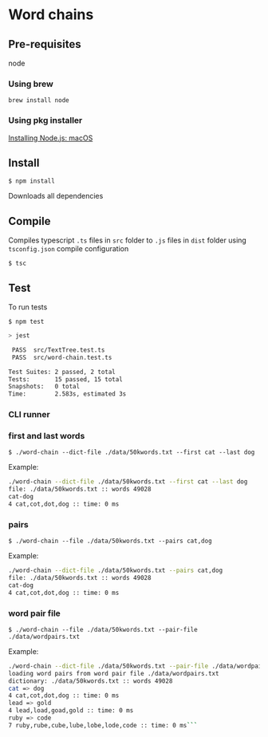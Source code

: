 # Word chains

## Pre-requisites

node

### Using brew

`brew install node`

### Using pkg installer

[Installing Node.js: macOS](https://nodesource.com/blog/installing-nodejs-tutorial-mac-os-x/)

## Install

`$ npm install`

Downloads all dependencies

## Compile

Compiles typescript `.ts` files in `src` folder to `.js` files in `dist` folder using `tsconfig.json` compile configuration

`$ tsc`

## Test

To run tests

`$ npm test`

```bash
> jest

 PASS  src/TextTree.test.ts
 PASS  src/word-chain.test.ts

Test Suites: 2 passed, 2 total
Tests:       15 passed, 15 total
Snapshots:   0 total
Time:        2.583s, estimated 3s
```

### CLI runner

### first and last words

`$ ./word-chain --dict-file ./data/50kwords.txt --first cat --last dog`

Example:

```bash
./word-chain --dict-file ./data/50kwords.txt --first cat --last dog
file: ./data/50kwords.txt :: words 49028
cat-dog
4 cat,cot,dot,dog :: time: 0 ms
```

### pairs

`$ ./word-chain --file ./data/50kwords.txt --pairs cat,dog`

Example:

```bash
./word-chain --dict-file ./data/50kwords.txt --pairs cat,dog
file: ./data/50kwords.txt :: words 49028
cat-dog
4 cat,cot,dot,dog :: time: 0 ms
```

### word pair file

`$ ./word-chain --file ./data/50kwords.txt --pair-file ./data/wordpairs.txt`

Example:

````bash
./word-chain --dict-file ./data/50kwords.txt --pair-file ./data/wordpairs.txt
loading word pairs from word pair file ./data/wordpairs.txt
dictionary: ./data/50kwords.txt :: words 49028
cat => dog
4 cat,cot,dot,dog :: time: 0 ms
lead => gold
4 lead,load,goad,gold :: time: 0 ms
ruby => code
7 ruby,rube,cube,lube,lobe,lode,code :: time: 0 ms```
````
